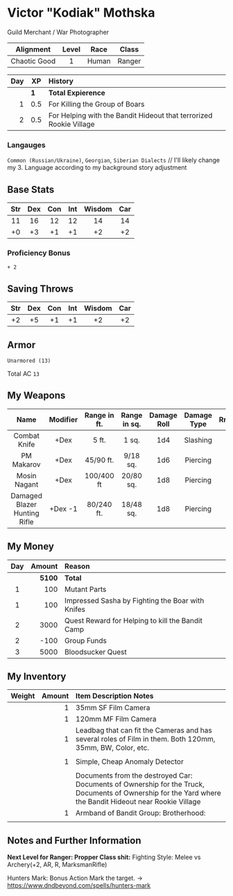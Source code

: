# Victor "Kodiak" Mothska
Guild Merchant / War Photographer

| Alignment     | Level   | Race  | Class
|:---:          |:---:    |:---:  |:---:
Chaotic Good    |    1    | Human | Ranger

Day | XP | History
---:|----|:-------
||**1** | **Total Expierence**
1|    0.5 | For Killing the Group of Boars 
2|    0.5 | For Helping with the Bandit Hideout that terrorized Rookie Village

### Langauges
`Common (Russian/Ukraine)`, `Georgian`, `Siberian Dialects`
// I'll likely change my 3. Language according to my background story adjustment

## Base Stats
| Str | Dex | Con | Int | Wisdom | Car |
|:---:|:---:|:---:|:---:|:---:|:---:|
| 11  | 16  | 12  | 12  | 14  | 14  |
| +0  | +3  | +1  | +1  | +2  | +2  |

### Proficiency Bonus 
`+ 2`

## Saving Throws
| Str | Dex | Con | Int | Wisdom | Car |
|:---:|:---:|:---:|:---:|:---:|:---:|
| +2  | +5  | +1  | +1  | +2  | +2  |

## Armor
`Unarmored (13)`

Total AC `13`


## My Weapons
| Name                          | Modifier  | Range in ft.  | Range in sq.  | Damage Roll   | Damage Type   | Rnds/Mag      |  Spare Ammo    | Type      | Notes     |
|:-:                            |:-:        |:-:            |:-:            |:-:            |:-:            |:-:            | ---            | :-:       |:-:        |
|Combat Knife                   | +Dex      | 5 ft.         | 1 sq.         | 1d4           | Slashing      | ∞             |  ∞             | Dagger    |           |
|PM Makarov                     | +Dex      | 45/90 ft.     | 9/18  sq.     | 1d6           | Piercing      | 8 Rnd         |  2 Mags        | Secondary |           |
|Mosin Nagant                   | +Dex      | 100/400 ft    | 20/80 sq.     | 1d8           | Piercing      | 5 Rnd         |  x Rnds        | AR        | new Toy :] |
|Damaged Blazer Hunting Rifle   | +Dex -1   | 80/240 ft.    | 18/48 sq.     |1d8            | Piercing      | 1 Rnd         |  13 Rnd        | AR        |Got Damaged, Gave it to Zarkk   |           


## My Money

| Day | Amount      | Reason               
|:---:|---:         |:---                  
|     | **5100**     | **Total**          
| 1   | 100         | Mutant Parts          
| 1   | 100         | Impressed Sasha by Fighting the Boar with Knifes       
| 2   | 3000        | Quest Reward for Helping to kill the Bandit Camp
| 2   | -100        | Group Funds
| 3   | 5000        | Bloodsucker Quest


## My Inventory

| Weight | Amount   | Item Description Notes
|-------:|-------:  |:----------------------
|        |        1 |  35mm SF Film Camera
|        |        1 | 120mm MF Film Camera
|        |        1 | Leadbag that can fit the Cameras and has several roles of Film in them. Both 120mm, 35mm, BW, Color, etc.
|        |          | 
|        |        1 | Simple, Cheap Anomaly Detector
|        |          | 
|        |          | Documents from the destroyed Car: Documents of Ownership for the Truck, Documents of Ownership for the Yard where the Bandit Hideout near Rookie Village
|        |        1 | Armband of Bandit Group: Brotherhood: 
|        |          | 





## Notes and Further Information

**Next Level for Ranger: Propper Class shit:**
Fighting Style: Melee vs Archery(+2, AR, R, MarksmanRifle)

Hunters Mark:
Bonus Action Mark the target. -> 
https://www.dndbeyond.com/spells/hunters-mark
